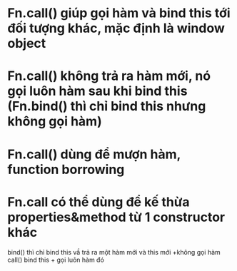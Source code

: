 # Fn.call() giúp gọi hàm và bind this tới đối tượng khác, mặc định là window object 
# Fn.call() không trả ra hàm mới, nó gọi luôn hàm sau khi bind this (Fn.bind() thì chỉ bind this nhưng không gọi hàm)
# Fn.call() dùng để mượn hàm, function borrowing 
# Fn.call có thể dùng để kế thừa properties&method từ 1 constructor khác 


bind() thì chỉ bind this vầ trả ra một hàm mới và this mới +không gọi hàm 
call() bind this  + gọi luôn hàm đó 